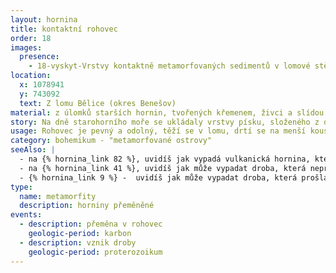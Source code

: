 ```yaml
---
layout: hornina
title: kontaktní rohovec
order: 18
images:
  presence:
    - 18-vyskyt-Vrstvy kontaktně metamorfovaných sedimentů v lomové stěně.JPG
location:
  x: 1078941
  y: 743092
  text: Z lomu Bělice (okres Benešov)
material: z úlomků starších hornin, tvořených křemenem, živci a slídou a z krystalů dalších minerálů, vzniklých při metamorfóze
story: Na dně starohorního moře se ukládaly vrstvy písku, složeného z drobných úlomků hornin. Stlačením a stmelením zrn vznikla pevná hornina - droba. Při variském vrásnění byly vrstvy drob zprohýbány do vrás, zatlačeny do hloubky a ohřáty teplem magmatických hornin blízkého středočeského plutonu. Droby se tím změnily v kontaktní rohovce.
usage: Rohovec je pevný a odolný, těží se v lomu, drtí se na menší kousky, které se pak třídí podle velikosti. Přidává se do betonových a asfaltových směsí pro stavební účely.
category: bohemikum - "metamorfované ostrovy"
seeAlso: |
  - na {% hornina_link 82 %}, uvidíš jak vypadá vulkanická hornina, která prošla stejnou metamorfózou jako já        
  - na {% hornina_link 41 %}, uvidíš jak může vypadat droba, která neprošla metamorfózou 
  - {% hornina_link 9 %} -  uvidíš jak může vypadat droba, která prošla metamorfózou v těsnější blízkosti žhavého magmatu
type:
  name: metamorfity
  description: horniny přeměněné
events:
  - description: přeměna v rohovec
    geologic-period: karbon
  - description: vznik droby
    geologic-period: proterozoikum
---
```


